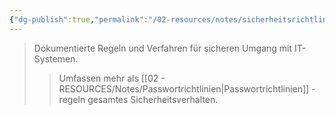 ```yaml
---
{"dg-publish":true,"permalink":"/02-resources/notes/sicherheitsrichtlinien/","tags":["it-sicherheit/organisatorisch"],"noteIcon":"","updated":"2025-10-29T12:59:10.219+01:00"}
---
```


>Dokumentierte Regeln und Verfahren für sicheren Umgang mit IT-Systemen.
>>Umfassen mehr als [[02 - RESOURCES/Notes/Passwortrichtlinien\|Passwortrichtlinien]] - regeln gesamtes Sicherheitsverhalten.